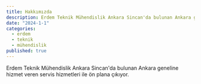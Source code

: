 ```yaml
---
title: Hakkımızda
description: Erdem Teknik Mühendislik Ankara Sincan'da bulunan Ankara geneline hizmet veren servis hizmetleri ile ön plana çıkıyor.
date: "2024-1-1"
categories:
  - erdem
  - teknik
  - mühendislik
published: true
---
```


Erdem Teknik Mühendislik Ankara Sincan'da bulunan Ankara geneline hizmet veren servis hizmetleri ile ön plana çıkıyor.

